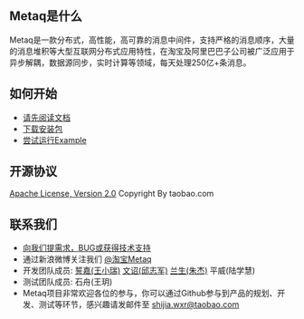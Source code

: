 ## Metaq是什么

Metaq是一款分布式，高性能，高可靠的消息中间件，支持严格的消息顺序，大量的消息堆积等大型互联网分布式应用特性，在淘宝及阿里巴巴子公司被广泛应用于异步解耦，数据源同步，实时计算等领域，每天处理250亿+条消息。

## 如何开始

* [请先阅读文档](https://github.com/alibaba/metaq/wiki)
* [下载安装包](https://github.com/alibaba/metaq/wiki/download)
* [尝试运行Example](https://github.com/alibaba/metaq/tree/master/metaq-example)

## 开源协议

[Apache License, Version 2.0](http://www.apache.org/licenses/LICENSE-2.0.html)
Copyright By taobao.com

## 联系我们
* [向我们提需求，BUG或获得技术支持](https://github.com/alibaba/metaq/issues/new)
* 通过新浪微博关注我们 [@淘宝Metaq](http://weibo.com/tbmetaq)
* 开发团队成员: [誓嘉(王小瑞)](https://github.com/vintagewang) [文诏(邱志军)](https://github.com/taobao-wenzhao)  [兰生(朱杰)](https://github.com/allenzhu)  平威(陆学慧)
* 测试团队成员: 石舟(王玥)
* Metaq项目非常欢迎各位的参与，你可以通过Github参与到产品的规划、开发、测试等环节，感兴趣请发邮件至 shijia.wxr@taobao.com
